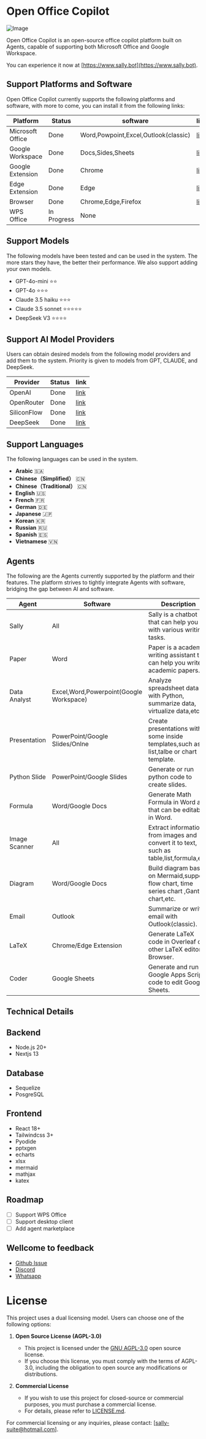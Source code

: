 # Open Office Copilot

![Image](https://github.com/user-attachments/assets/7fbaacb7-9231-4af6-a331-daacca3fe4bc)

Open Office Copilot is an open-source office copilot platform built on Agents, capable of supporting both Microsoft Office and Google Workspace.

You can experience it now at [https://www.sally.bot](https://www.sally.bot).

## Support Platforms and Software

Open Office Copilot currently supports the following platforms and software, with more to come, you can install it from the following links:

| Platform         | Status      | software                             | link                                                                                             |
| ---------------- | ----------- | ------------------------------------ | ------------------------------------------------------------------------------------------------ |
| Microsoft Office | Done        | Word,Powpoint,Excel,Outlook(classic) | [link](https://appsource.microsoft.com/en-us/product/office/WA200006772?tab=Overview)            |
| Google Workspace | Done        | Docs,Sides,Sheets                    | [link](https://workspace.google.com/u/0/marketplace/app/sally_suite/502322973058)                |
| Google Extension | Done        | Chrome                               | [link](https://chromewebstore.google.com/detail/sally/eomgoeagcnhiodfbghbojilbdlhlkllf)          |
| Edge Extension   | Done        | Edge                                 | [link](https://microsoftedge.microsoft.com/addons/detail/sally/gcmnlkbgphffgkpdblpmnaapdnnajkel) |
| Browser          | Done        | Chrome,Edge,Firefox                  | [link](https://www.sally.bot)                                                                    |
| WPS Office       | In Progress | None                                 |                                                                                                  |

## Support Models

The following models have been tested and can be used in the system. The more stars they have, the better their performance. We also support adding your own models.

- GPT-4o-mini ⭐️⭐️
- GPT-4o ⭐️⭐️⭐️
- Claude 3.5 haiku ⭐️⭐️⭐️
- Claude 3.5 sonnet ⭐️⭐️⭐️⭐️⭐️
- DeepSeek V3 ⭐️⭐️⭐️⭐️

## Support AI Model Providers

Users can obtain desired models from the following model providers and add them to the system. Priority is given to models from GPT, CLAUDE, and DeepSeek.

| Provider    | Status | link                            |
| ----------- | ------ | ------------------------------- |
| OpenAI      | Done   | [link](https://www.openai.com/) |
| OpenRouter  | Done   | [link](https://openrouter.ai//) |
| SiliconFlow | Done   | [link](https://siliconflow.cn/) |
| DeepSeek    | Done   | [link](https://deepseek.com/)   |

## Support Languages

The following languages can be used in the system.

- **Arabic** 🇸🇦
- **Chinese（Simplified）** 🇨🇳
- **Chinese（Traditional）** 🇨🇳
- **English** 🇺🇸
- **French** 🇫🇷
- **German** 🇩🇪
- **Japanese** 🇯🇵
- **Korean** 🇰🇷
- **Russian** 🇷🇺
- **Spanish** 🇪🇸
- **Vietnamese** 🇻🇳

## Agents

The following are the Agents currently supported by the platform and their features. The platform strives to tightly integrate Agents with software, bridging the gap between AI and software.

| Agent         | Software                                | Description                                                                             |
| ------------- | --------------------------------------- | --------------------------------------------------------------------------------------- |
| Sally         | All                                     | Sally is a chatbot that can help you with various writing tasks.                        |
| Paper         | Word                                    | Paper is a academic writing assistant that can help you write academic papers.          |
| Data Analyst  | Excel,Word,Powerpoint(Google Workspace) | Analyze spreadsheet data with Python, summarize data, virtualize data,etc.              |
| Presentation  | PowerPoint/Google Slides/Onlne          | Create presentations with some inside templates,such as list,talbe or chart template.   |
| Python Slide  | PowerPoint/Google Slides                | Generate or run python code to create slides.                                           |
| Formula       | Word/Google Docs                        | Generate Math Formula in Word and that can be editable in Word.                         |
| Image Scanner | All                                     | Extract information from images and convert it to text, such as table,list,formula,etc. |
| Diagram       | Word/Google Docs                        | Build diagram based on Mermaid,support flow chart, time series chart ,Gantt chart,etc.  |
| Email         | Outlook                                 | Summarize or write email with Outlook(classic).                                         |
| LaTeX         | Chrome/Edge Extension                   | Generate LaTeX code in Overleaf or other LaTeX editor in Browser.                       |
| Coder         | Google Sheets                           | Generate and run Google Apps Script code to edit Google Sheets.                         |

## Technical Details

## Backend

- Node.js 20+
- Nextjs 13

## Database

- Sequelize
- PosgreSQL

## Frontend

- React 18+
- Tailwindcss 3+
- Pyodide
- pptxgen
- echarts
- xlsx
- mermaid
- mathjax
- katex

## Roadmap

- [ ] Support WPS Office
- [ ] Support desktop client
- [ ] Add agent marketplace

## Wellcome to feedback

- [Github Issue](https://github.com/sally-suite/open-office-copilot)
- [Discord](https://discord.gg/txPgpZmv36)
- [Whatsapp](https://wa.me/8619066504137)

# License

This project uses a dual licensing model. Users can choose one of the following options:

1. **Open Source License (AGPL-3.0)**

   - This project is licensed under the [GNU AGPL-3.0](https://www.gnu.org/licenses/agpl-3.0.html) open source license.
   - If you choose this license, you must comply with the terms of AGPL-3.0, including the obligation to open source any modifications or distributions.

2. **Commercial License**
   - If you wish to use this project for closed-source or commercial purposes, you must purchase a commercial license.
   - For details, please refer to [LICENSE.md](./LICENSE.md).

For commercial licensing or any inquiries, please contact: [sally-suite@hotmail.com].

